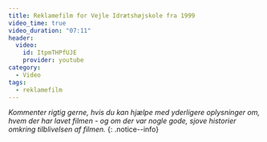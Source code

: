 ```yaml
---
title: Reklamefilm for Vejle Idrætshøjskole fra 1999
video_time: true
video_duration: "07:11"
header:
  video:
    id: ItpmTHPfUJE
    provider: youtube
category:
  - Video
tags:
  - reklamefilm
---
```


_Kommenter rigtig gerne, hvis du kan hjælpe med yderligere oplysninger om, hvem der har lavet filmen - og om der var nogle gode, sjove historier omkring tilblivelsen af filmen._
{: .notice--info}
